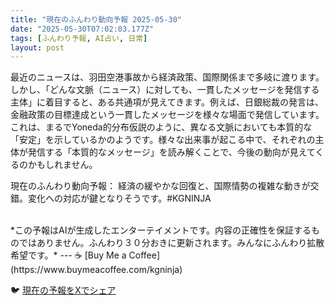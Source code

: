 ```yaml
---
title: "現在のふんわり動向予報 2025-05-30"
date: "2025-05-30T07:02:03.177Z"
tags: [ふんわり予報, AI占い, 日常]
layout: post
---
```



最近のニュースは、羽田空港事故から経済政策、国際関係まで多岐に渡ります。しかし、「どんな文脈（ニュース）に対しても、一貫したメッセージを発信する主体」に着目すると、ある共通項が見えてきます。例えば、日銀総裁の発言は、金融政策の目標達成という一貫したメッセージを様々な場面で発信しています。これは、まるでYoneda的分布仮説のように、異なる文脈においても本質的な「安定」を示しているかのようです。様々な出来事が起こる中で、それぞれの主体が発信する「本質的なメッセージ」を読み解くことで、今後の動向が見えてくるのかもしれません。

現在のふんわり動向予報：
経済の緩やかな回復と、国際情勢の複雑な動きが交錯。変化への対応が鍵となりそうです。#KGNINJA

<br>
*この予報はAIが生成したエンターテイメントです。内容の正確性を保証するものではありません。ふんわり３０分おきに更新されます。みんなにふんわり拡散希望です。*
---
☕️ [Buy Me a Coffee](https://www.buymeacoffee.com/kgninja)

🐦 [現在の予報をXでシェア](https://twitter.com/intent/tweet?text=%E7%8F%BE%E5%9C%A8%E3%81%AE%E3%81%B5%E3%82%93%E3%82%8F%E3%82%8A%E4%BA%88%E5%A0%B1%3A%20%E3%80%8C%E6%9C%80%E8%BF%91%E3%81%AE%E3%83%8B%E3%83%A5%E3%83%BC%E3%82%B9%E3%81%AF%E3%80%81%E7%BE%BD%E7%94%B0%E7%A9%BA%E6%B8%AF%E4%BA%8B%E6%95%85%E3%81%8B%E3%82%89%E7%B5%8C%E6%B8%88%E6%94%BF%E7%AD%96%E3%80%81%E5%9B%BD%E9%9A%9B%E9%96%A2%E4%BF%82%E3%81%BE%E3%81%A7%E5%A4%9A%E5%B2%90%E3%81%AB%E6%B8%A1%E3%82%8A%E3%81%BE%E3%81%99%E3%80%82%E3%80%8D%23KGNINJA%20%E7%B6%9A%E3%81%8D%E3%81%AF%E3%83%96%E3%83%AD%E3%82%B0%E3%81%A7%EF%BC%81%F0%9F%91%87&url=https%3A%2F%2Fkg-ninja.github.io%2FFunwariyoso%2F)
